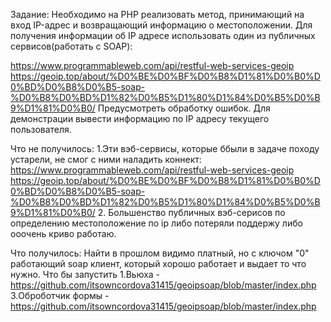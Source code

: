 Задание:
Необходимо на PHP реализовать метод, принимающий на вход IP-адрес и возвращающий информацию о местоположении. Для получения информации об IP адресе использовать один из публичных сервисов(работать с SOAP):

https://www.programmableweb.com/api/restful-web-services-geoip
https://geoip.top/about/%D0%BE%D0%BF%D0%B8%D1%81%D0%B0%D0%BD%D0%B8%D0%B5-soap-%D0%B8%D0%BD%D1%82%D0%B5%D1%80%D1%84%D0%B5%D0%B9%D1%81%D0%B0/
Предусмотреть обработку ошибок. Для демонстрации вывести информацию по IP адресу текущего пользователя.

Что не получилось:
1.Эти вэб-сервисы, которые ббыли в задаче походу устарели, не смог с ними наладить коннект: 
https://www.programmableweb.com/api/restful-web-services-geoip
https://geoip.top/about/%D0%BE%D0%BF%D0%B8%D1%81%D0%B0%D0%BD%D0%B8%D0%B5-soap-%D0%B8%D0%BD%D1%82%D0%B5%D1%80%D1%84%D0%B5%D0%B9%D1%81%D0%B0/
2. Большенство публичных вэб-серисов по определению местоположение по ip либо потеряли поддержу либо ооочень криво работаю.

Что получилось:
Найти в прошлом видимо платный, но с ключом "0" работающий soap клиент, который хорошо работает и выдает то что нужно.
Что бы запустить
1.Вьюха - https://github.com/itsowncordova31415/geoipsoap/blob/master/index.php
3.Оброботчик формы - https://github.com/itsowncordova31415/geoipsoap/blob/master/index.php
